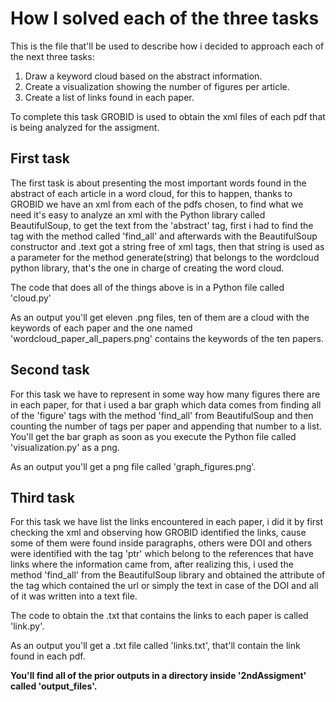 
# How I solved each of the three tasks

This is the file that'll be used to describe how i decided to approach each of the next three tasks: 

1. Draw a keyword cloud based on the abstract information.
2. Create a visualization showing the number of figures per article.
3. Create a list of links found in each paper.

To complete this task GROBID is used to obtain the xml files of each pdf that is being analyzed for the assigment.

## First task

The first task is about presenting the most important words found in the abstract of each article in a word cloud, for this to happen, thanks to GROBID we have an xml from each of the pdfs chosen, to find what we need it's easy to analyze an xml with the Python library called BeautifulSoup, to get the text from the 'abstract' tag, first i had to find the tag with the method called 'find_all' and afterwards with the BeautifulSoup constructor and .text got a string free of xml tags, then that string is used as a parameter for the method generate(string) that belongs to the wordcloud python library, that's the one in charge of creating the word cloud.

The code that does all of the things above is in a Python file called 'cloud.py' 

As an output you'll get eleven .png files, ten of them are a cloud with the keywords of each paper and the one named 'wordcloud_paper_all_papers.png' contains the keywords of the ten papers.

## Second task

For this task we have to represent in some way how many figures there are in each paper, for that i used a bar graph which data comes from finding all of the 'figure' tags with the method 'find_all' from BeautifulSoup and then counting the number of tags per paper and appending that number to a list. You'll get the bar graph as soon as you execute the Python file called 'visualization.py' as a png.

As an output you'll get a png file called 'graph_figures.png'.

## Third task

For this task we have list the links encountered in each paper, i did it by first checking the xml and observing how GROBID identified the links, cause some of them were found inside paragraphs, others were DOI and others were identified with the tag 'ptr' which belong to the references that have links where the information came from, after realizing this, i used the method 'find_all' from the BeautifulSoup library and obtained the attribute of the tag which contained the url or simply the text in case of the DOI and all of it was written into a text file.

The code to obtain the .txt that contains the links to each paper is called 'link.py'.

As an output you'll get a .txt file called 'links.txt', that'll contain the link found in each pdf.


**You'll find all of the prior outputs in a directory inside '2ndAssigment' called 'output_files'.**

